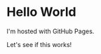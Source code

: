 <!DOCTYPE html>
<html>
    <body>
        <h1>Hello World</h1>
        <p>I'm hosted with GitHub Pages.</p>
        <p>Let's see if this works!</p>
    </body>
</html>
